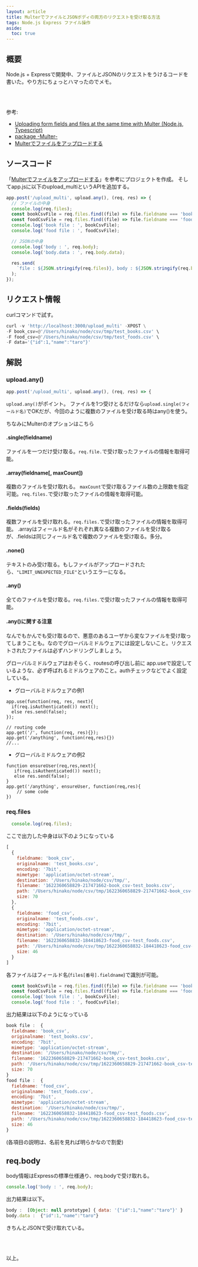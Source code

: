 ```yaml
---
layout: article
title: MulterでファイルとJSONボディの両方のリクエストを受け取る方法
tags: Node.js Express ファイル操作
aside:
  toc: true
---
```


## 概要

Node.js + Expressで開発中、ファイルとJSONのリクエストをうけるコードを書いた。やり方にちょっとハマったのでメモ。

<br/>
<br/>

参考:
- [Uploading form fields and files at the same time with Multer (Node.js, Typescript)](https://medium.com/developer-rants/uploading-form-fields-and-files-at-the-same-time-with-multer-node-js-typescript-c1a367eb8198)
- [package -Multer-](https://www.npmjs.com/package/multer)
- [Multerでファイルをアップロードする](https://hinahinako.github.io/mypage/2021/05/16/Multer%E3%81%A7%E3%83%95%E3%82%A1%E3%82%A4%E3%83%AB%E3%82%92%E3%82%A2%E3%83%83%E3%83%97%E3%83%AD%E3%83%BC%E3%83%89%E3%81%99%E3%82%8B.html)

## ソースコード

「[Multerでファイルをアップロードする](https://hinahinako.github.io/mypage/2021/05/16/Multer%E3%81%A7%E3%83%95%E3%82%A1%E3%82%A4%E3%83%AB%E3%82%92%E3%82%A2%E3%83%83%E3%83%97%E3%83%AD%E3%83%BC%E3%83%89%E3%81%99%E3%82%8B.html)」を参考にプロジェクトを作成。
そしてapp.jsに以下のupload_multiというAPIを追加する。


```js
app.post('/upload_multi', upload.any(), (req, res) => {
  // ファイルの中身
  console.log(req.files);
  const bookCsvFile = req.files.find((file) => file.fieldname === 'book_csv');
  const foodCsvFile = req.files.find((file) => file.fieldname === 'food_csv');
  console.log('book file : ', bookCsvFile);
  console.log('food file : ', foodCsvFile);

  // JSONの中身
  console.log('body : ', req.body);
  console.log('body.data : ', req.body.data);

  res.send(
    `file : ${JSON.stringify(req.files)}, body : ${JSON.stringify(req.body)}`
  );
});
```

## リクエスト情報

curlコマンドで試す。
```python
curl -v 'http://localhost:3000/upload_multi' -XPOST \
-F book_csv=@'/Users/hinako/node/csv/tmp/test_books.csv' \
-F food_csv=@'/Users/hinako/node/csv/tmp/test_foods.csv' \
-F data='{"id":1,"name":"taro"}'
```

## 解説

### upload.any()

```js
app.post('/upload_multi', upload.any(), (req, res) => {
```
`upload.any()`がポイント。
ファイルを1つ受けとるだけなら`upload.single(フィールド名)`でOKだが、今回のように複数のファイルを受け取る時はany()を使う。

ちなみにMulterのオプションはこちら
[]()

#### .single(fieldname)
ファイルを一つだけ受け取る。`req.file.`で受け取ったファイルの情報を取得可能。

#### .array(fieldname[, maxCount])
複数のファイルを受け取れる。 `maxCount`で受け取るファイル数の上限数を指定可能。`req.files.`で受け取ったファイルの情報を取得可能。

#### .fields(fields)
複数ファイルを受け取れる。`req.files.`で受け取ったファイルの情報を取得可能。
.arrayはフィールド名がそれぞれ異なる複数のファイルを受け取るが、.fieldsは同じフィールド名で複数のファイルを受け取る。多分。

#### .none()
テキストのみ受け取る。もしファイルがアップロードされたら、`"LIMIT_UNEXPECTED_FILE"`というエラーになる。

#### .any()
全てのファイルを受け取る。`req.files.`で受け取ったファイルの情報を取得可能。


#### .any()に関する注意
なんでもかんでも受け取るので、悪意のあるユーザから変なファイルを受け取ってしまうことも。なのでグローバルミドルウェアには設定しないこと。リクエストされたファイルは必ずハンドリングしましょう。

グローバルミドルウェアはおそらく、routesの呼び出し前に app.useで設定しているような、必ず呼ばれるミドルウェアのこと。authチェックなどでよく設定している。

- グローバルミドルウェアの例1
```
app.use(function(req, res, next){
  if(req.isAuthenticated()) next();
  else res.send(false);
});

// routing code
app.get('/', function(req, res){});
app.get('/anything', function(req,res){})
//...
```

- グローバルミドルウェアの例2
```
function ensureUser(req,res,next){
   if(req.isAuthenticated()) next();
   else res.send(false);
}
app.get('/anything', ensureUser, function(req,res){
    // some code
})
```

### req.files
```js
  console.log(req.files);
```

ここで出力した中身は以下のようになっている
```js
[
  {
    fieldname: 'book_csv',
    originalname: 'test_books.csv',
    encoding: '7bit',
    mimetype: 'application/octet-stream',
    destination: '/Users/hinako/node/csv/tmp/',
    filename: '1622360658829-217471662-book_csv-test_books.csv',
    path: '/Users/hinako/node/csv/tmp/1622360658829-217471662-book_csv-test_books.csv',
    size: 70
  },
  {
    fieldname: 'food_csv',
    originalname: 'test_foods.csv',
    encoding: '7bit',
    mimetype: 'application/octet-stream',
    destination: '/Users/hinako/node/csv/tmp/',
    filename: '1622360658832-184418623-food_csv-test_foods.csv',
    path: '/Users/hinako/node/csv/tmp/1622360658832-184418623-food_csv-test_foods.csv',
    size: 46
  }
]
```

各ファイルはフィールド名(`files[番号].fieldname`)で識別が可能。
```js
  const bookCsvFile = req.files.find((file) => file.fieldname === 'book_csv');
  const foodCsvFile = req.files.find((file) => file.fieldname === 'food_csv');
  console.log('book file : ', bookCsvFile);
  console.log('food file : ', foodCsvFile);
```
出力結果は以下のようになっている
```js
book file :  {
  fieldname: 'book_csv',
  originalname: 'test_books.csv',
  encoding: '7bit',
  mimetype: 'application/octet-stream',
  destination: '/Users/hinako/node/csv/tmp/',
  filename: '1622360658829-217471662-book_csv-test_books.csv',
  path: '/Users/hinako/node/csv/tmp/1622360658829-217471662-book_csv-test_books.csv',
  size: 70
}
food file :  {
  fieldname: 'food_csv',
  originalname: 'test_foods.csv',
  encoding: '7bit',
  mimetype: 'application/octet-stream',
  destination: '/Users/hinako/node/csv/tmp/',
  filename: '1622360658832-184418623-food_csv-test_foods.csv',
  path: '/Users/hinako/node/csv/tmp/1622360658832-184418623-food_csv-test_foods.csv',
  size: 46
}
```

(各項目の説明は、名前を見れば明らかなので割愛)

## req.body
body情報はExpressの標準仕様通り、req.bodyで受け取れる。
```js
console.log('body : ', req.body);
```

出力結果は以下。
```js
body :  [Object: null prototype] { data: '{"id":1,"name":"taro"}' }
body.data :  {"id":1,"name":"taro"}
```

きちんとJSONで受け取れている。

</br>
</br>

以上。

